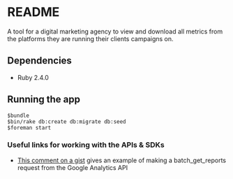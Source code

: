 # README

A tool for a digital marketing agency to view and download all metrics from the platforms they are running their clients campaigns on.

## Dependencies

* Ruby 2.4.0

## Running the app

```
$bundle
$bin/rake db:create db:migrate db:seed
$foreman start
```

### Useful links for working with the APIs & SDKs

* [This comment on a gist](https://gist.github.com/joost/5344705#gistcomment-1982619) gives an example of making a batch_get_reports request from the Google Analytics API